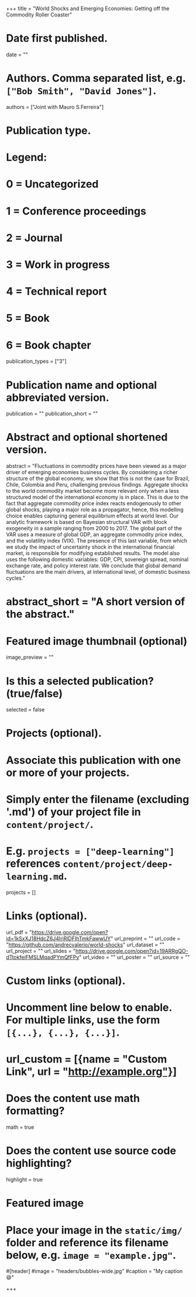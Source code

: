 +++
title = "World Shocks and Emerging Economies: Getting off the Commodity Roller Coaster"

# Date first published.
date = ""

# Authors. Comma separated list, e.g. `["Bob Smith", "David Jones"]`.
authors = ["Joint with Mauro S.Ferreira"]

# Publication type.
# Legend:
# 0 = Uncategorized
# 1 = Conference proceedings
# 2 = Journal
# 3 = Work in progress
# 4 = Technical report
# 5 = Book
# 6 = Book chapter
publication_types = ["3"]

# Publication name and optional abbreviated version.
publication = ""
publication_short = ""

# Abstract and optional shortened version.
abstract = "Fluctuations in commodity prices have been viewed as a major driver of emerging economies business cycles. By considering a richer structure of the global economy, we show that this is not the case for Brazil, Chile, Colombia and Peru, challenging previous findings. Aggregate shocks to the world commodity market become more relevant only when a less structured model of the international economy is in place. This is due to the fact that aggregate commodity price index reacts endogenously to other global shocks, playing a major role as a propagator, hence, this modelling choice enables capturing general equilibrium effects at world level. Our analytic framework is based on Bayesian structural VAR with block exogeneity in a sample ranging from 2000 to 2017. The global part of the VAR uses a measure of global GDP, an aggregate commodity price index, and the volatility index (VIX). The presence of this last variable, from which we study the impact of uncertainty shock in the international financial market, is responsible for modifying established results. The model also uses the following domestic variables: GDP, CPI, sovereign spread, nominal exchange rate, and policy interest rate. We conclude that global demand fluctuations are the main drivers, at international level, of domestic business cycles."
# abstract_short = "A short version of the abstract."

# Featured image thumbnail (optional)
image_preview = ""

# Is this a selected publication? (true/false)
selected = false

# Projects (optional).
#   Associate this publication with one or more of your projects.
#   Simply enter the filename (excluding '.md') of your project file in `content/project/`.
#   E.g. `projects = ["deep-learning"]` references `content/project/deep-learning.md`.
projects = []

# Links (optional).
url_pdf = "https://drive.google.com/open?id=1kSxXJ18HdcZ6J4IriRlDFIhTmkFawwUY"
url_preprint = ""
url_code = "https://github.com/andrecvalerio/world-shocks"
url_dataset = ""
url_project = ""
url_slides = "https://drive.google.com/open?id=19ARRgQO-dTtokfeiFMSLMqadPYmQfFPy"
url_video = ""
url_poster = ""
url_source = ""

# Custom links (optional).
#   Uncomment line below to enable. For multiple links, use the form `[{...}, {...}, {...}]`.
# url_custom = [{name = "Custom Link", url = "http://example.org"}]

# Does the content use math formatting?
math = true

# Does the content use source code highlighting?
highlight = true

# Featured image
# Place your image in the `static/img/` folder and reference its filename below, e.g. `image = "example.jpg"`.
#[header]
#image = "headers/bubbles-wide.jpg"
#caption = "My caption 😄"

+++

